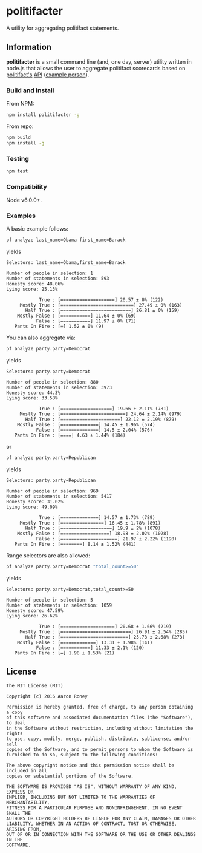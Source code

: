 # politifacter

A utility for aggregating politifact statements.

## Information

**politifacter** is a small command line (and, one day, server) utility written in node.js that allows the user to aggregate politifact scorecards based on [politifact's](http://www.politifact.com/) [API](http://static.politifact.com/api/v2apidoc.html) ([example person](example/examplePerson.json)).

### Build and Install

From NPM:
```bash
npm install politifacter -g
```

From repo:
```bash
npm build
npm install -g
```

### Testing

```bash
npm test
```

### Compatibility

Node v6.0.0+.

### Examples
A basic example follows:
```bash
pf analyze last_name=Obama first_name=Barack
```
yields
```
Selectors: last_name=Obama,first_name=Barack

Number of people in selection: 1
Number of statements in selection: 593
Honesty score: 48.06%
Lying score: 25.13%

            True : [====================] 20.57 ± 0% (122)
     Mostly True : [===========================] 27.49 ± 0% (163)
       Half True : [==========================] 26.81 ± 0% (159)
    Mostly False : [===========] 11.64 ± 0% (69)
           False : [===========] 11.97 ± 0% (71)
   Pants On Fire : [=] 1.52 ± 0% (9)
```

You can also aggregate via:

```bash
pf analyze party.party=Democrat
```
yields
```
Selectors: party.party=Democrat

Number of people in selection: 880
Number of statements in selection: 3973
Honesty score: 44.3%
Lying score: 33.58%

            True : [===================] 19.66 ± 2.11% (781)
     Mostly True : [========================] 24.64 ± 2.14% (979)
       Half True : [======================] 22.12 ± 2.19% (879)
    Mostly False : [==============] 14.45 ± 1.96% (574)
           False : [==============] 14.5 ± 2.04% (576)
   Pants On Fire : [====] 4.63 ± 1.44% (184)
```

or

```bash
pf analyze party.party=Republican
```
yields
```
Selectors: party.party=Republican

Number of people in selection: 969
Number of statements in selection: 5417
Honesty score: 31.02%
Lying score: 49.09%

            True : [==============] 14.57 ± 1.73% (789)
     Mostly True : [================] 16.45 ± 1.78% (891)
       Half True : [===================] 19.9 ± 2% (1078)
    Mostly False : [==================] 18.98 ± 2.02% (1028)
           False : [=====================] 21.97 ± 2.22% (1190)
   Pants On Fire : [========] 8.14 ± 1.52% (441)
```

Range selectors are also allowed:
```bash
pf analyze party.party=Democrat "total_count>=50"
```
yields
```
Selectors: party.party=Democrat,total_count>=50

Number of people in selection: 5
Number of statements in selection: 1059
Honesty score: 47.59%
Lying score: 26.62%

            True : [====================] 20.68 ± 1.66% (219)
     Mostly True : [==========================] 26.91 ± 2.54% (285)
       Half True : [=========================] 25.78 ± 2.68% (273)
    Mostly False : [=============] 13.31 ± 1.98% (141)
           False : [===========] 11.33 ± 2.1% (120)
   Pants On Fire : [=] 1.98 ± 1.53% (21)
```

## License

```
The MIT License (MIT)

Copyright (c) 2016 Aaron Roney

Permission is hereby granted, free of charge, to any person obtaining a copy
of this software and associated documentation files (the "Software"), to deal
in the Software without restriction, including without limitation the rights
to use, copy, modify, merge, publish, distribute, sublicense, and/or sell
copies of the Software, and to permit persons to whom the Software is
furnished to do so, subject to the following conditions:

The above copyright notice and this permission notice shall be included in all
copies or substantial portions of the Software.

THE SOFTWARE IS PROVIDED "AS IS", WITHOUT WARRANTY OF ANY KIND, EXPRESS OR
IMPLIED, INCLUDING BUT NOT LIMITED TO THE WARRANTIES OF MERCHANTABILITY,
FITNESS FOR A PARTICULAR PURPOSE AND NONINFRINGEMENT. IN NO EVENT SHALL THE
AUTHORS OR COPYRIGHT HOLDERS BE LIABLE FOR ANY CLAIM, DAMAGES OR OTHER
LIABILITY, WHETHER IN AN ACTION OF CONTRACT, TORT OR OTHERWISE, ARISING FROM,
OUT OF OR IN CONNECTION WITH THE SOFTWARE OR THE USE OR OTHER DEALINGS IN THE
SOFTWARE.
```